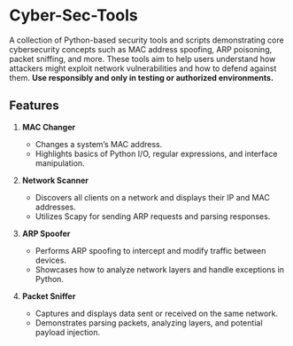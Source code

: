 # Cyber-Sec-Tools

A collection of Python-based security tools and scripts demonstrating core cybersecurity concepts such as MAC address spoofing, ARP poisoning, packet sniffing, and more. These tools aim to help users understand how attackers might exploit network vulnerabilities and how to defend against them. **Use responsibly and only in testing or authorized environments.**

## Features

1. **MAC Changer**  
   - Changes a system’s MAC address.  
   - Highlights basics of Python I/O, regular expressions, and interface manipulation.

2. **Network Scanner**  
   - Discovers all clients on a network and displays their IP and MAC addresses.  
   - Utilizes Scapy for sending ARP requests and parsing responses.

3. **ARP Spoofer**  
   - Performs ARP spoofing to intercept and modify traffic between devices.  
   - Showcases how to analyze network layers and handle exceptions in Python.

4. **Packet Sniffer**  
   - Captures and displays data sent or received on the same network.  
   - Demonstrates parsing packets, analyzing layers, and potential payload injection.


